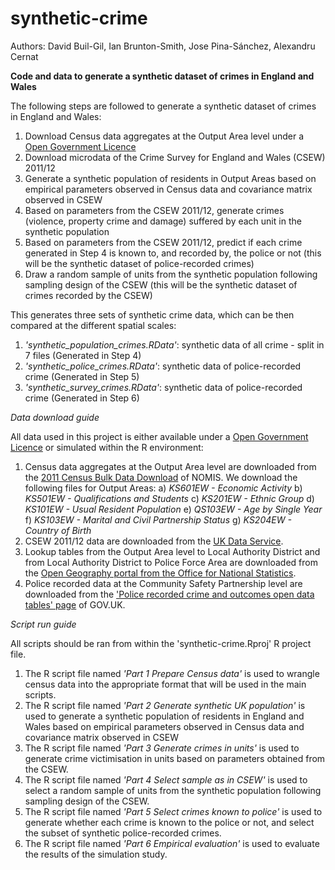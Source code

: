 # synthetic-crime

Authors: David Buil-Gil, Ian Brunton-Smith, Jose Pina-Sánchez, Alexandru Cernat

**Code and data to generate a synthetic dataset of crimes in England and Wales**

The following steps are followed to generate a synthetic dataset of crimes in England and Wales:

1.	Download Census data aggregates at the Output Area level under a [Open Government Licence](http://www.nationalarchives.gov.uk/doc/open-government-licence/version/3/)
2.  Download microdata of the Crime Survey for England and Wales (CSEW) 2011/12
3.	Generate a synthetic population of residents in Output Areas based on empirical parameters observed in Census data and covariance matrix observed in CSEW
4.	Based on parameters from the CSEW 2011/12, generate crimes (violence, property crime and damage) suffered by each unit in the synthetic population
5.	Based on parameters from the CSEW 2011/12, predict if each crime generated in Step 4 is known to, and recorded by, the police or not (this will be the synthetic dataset of police-recorded crimes)
6.	Draw a random sample of units from the synthetic population following sampling design of the CSEW (this will be the synthetic dataset of crimes recorded by the CSEW)

This generates three sets of synthetic crime data, which can be then compared at the different spatial scales:

1.	*'synthetic_population_crimes.RData'*: synthetic data of all crime - split in 7 files (Generated in Step 4)
2.	*'synthetic_police_crimes.RData'*: synthetic data of police-recorded crime (Generated in Step 5)
3.	*'synthetic_survey_crimes.RData'*: synthetic data of police-recorded crime (Generated in Step 6)

_Data download guide_

All data used in this project is either available under a [Open Government Licence](http://www.nationalarchives.gov.uk/doc/open-government-licence/version/3/) or simulated within the R environment:

1.  Census data aggregates at the Output Area level are downloaded from the [2011 Census Bulk Data Download](https://www.nomisweb.co.uk/census/2011/bulk/r2_2) of NOMIS. We download the following files for Output Areas:
a) *KS601EW - Economic Activity*
b) *KS501EW - Qualifications and Students*
c) *KS201EW - Ethnic Group*
d) *KS101EW - Usual Resident Population*
e) *QS103EW	- Age by Single Year*
f) *KS103EW	- Marital and Civil Partnership Status*
g) *KS204EW	- Country of Birth*
2.  CSEW 2011/12 data are downloaded from the [UK Data Service](https://beta.ukdataservice.ac.uk/datacatalogue/studies/study?id=7252).
3.  Lookup tables from the Output Area level to Local Authority District and from Local Authority District to Police Force Area are downloaded from the [Open Geography portal from the Office for National Statistics](https://geoportal.statistics.gov.uk/).
4.  Police recorded data at the Community Safety Partnership level are downloaded from the ['Police recorded crime and outcomes open data tables' page](https://www.gov.uk/government/statistics/police-recorded-crime-open-data-tables) of GOV.UK.

_Script run guide_

All scripts should be ran from within the 'synthetic-crime.Rproj' R project file.

1.  The R script file named *'Part 1 Prepare Census data'* is used to wrangle census data into the appropriate format that will be used in the main scripts.
2.  The R script file named *'Part 2 Generate synthetic UK population'* is used to generate a synthetic population of residents in England and Wales based on empirical parameters observed in Census data and covariance matrix observed in CSEW
3.  The R script file named *'Part 3 Generate crimes in units'* is used to generate crime victimisation in units based on parameters obtained from the CSEW.  
4.  The R script file named *'Part 4 Select sample as in CSEW'* is used to select a random sample of units from the synthetic population following sampling design of the CSEW.
5.  The R script file named *'Part 5 Select crimes known to police'* is used to generate whether each crime is known to the police or not, and select the subset of synthetic police-recorded crimes.
6.  The R script file named *'Part 6 Empirical evaluation'* is used to evaluate the results of the simulation study.
